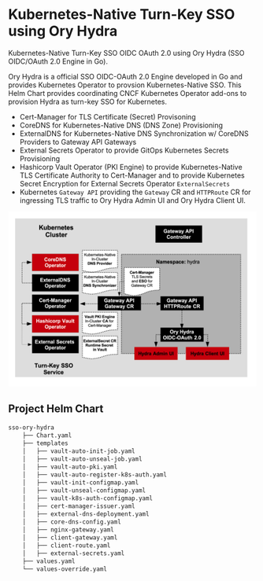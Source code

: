 # Kubernetes-Native Turn-Key SSO using Ory Hydra
Kubernetes-Native Turn-Key SSO OIDC OAuth 2.0 using Ory Hydra (SSO OIDC/OAuth 2.0 Engine in Go).

Ory Hydra is a official SSO OIDC-OAuth 2.0 Engine developed in Go and provides Kubernetes Operator to provsion
Kubernetes-Native SSO. This Helm Chart provides coordinating CNCF Kubernetes Operator add-ons to provision Hydra as turn-key SSO for Kubernetes.

- Cert-Manager for TLS Certificate (Secret) Provisoning
- CoreDNS for Kubernetes-Native DNS (DNS Zone) Provisioning
- ExternalDNS for Kubernetes-Native DNS Synchronization w/ CoreDNS Providers to Gateway API Gateways
- External Secrets Operator to provide GitOps Kubernetes Secrets Provisioning
- Hashicorp Vault Operator (PKI Engine) to provide Kubernetes-Native TLS Certificate Authority
to Cert-Manager and to provide Kubernetes Secret Encryption for External Secrets Operator `ExternalSecrets`
- Kubernetes `Gateway API` providing the `Gateway` CR and `HTTPRoute` CR for ingressing TLS traffic to Ory Hydra Admin UI and Ory Hydra Client UI.

![ory-hydra-turn-key-k8s-architecture](docs/hydra-sso.png)

## Project Helm Chart

```shell
sso-ory-hydra
    ├── Chart.yaml
    ├── templates
    │   ├── vault-auto-init-job.yaml
    │   ├── vault-auto-unseal-job.yaml
    │   ├── vault-auto-pki.yaml
    │   ├── vault-auto-register-k8s-auth.yaml
    │   ├── vault-init-configmap.yaml
    │   ├── vault-unseal-configmap.yaml
    │   ├── vault-k8s-auth-configmap.yaml
    │   ├── cert-manager-issuer.yaml
    │   ├── external-dns-deployment.yaml
    │   ├── core-dns-config.yaml
    │   ├── nginx-gateway.yaml
    │   ├── client-gateway.yaml
    │   ├── client-route.yaml
    │   ├── external-secrets.yaml
    ├── values.yaml
    └── values-override.yaml
```
